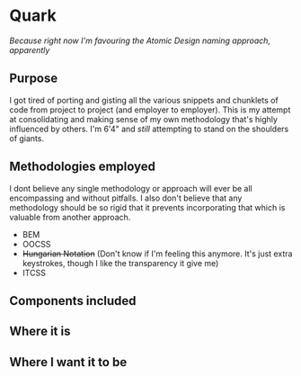 # Quark
*Because right now I'm favouring the Atomic Design naming approach, apparently*

## Purpose
I got tired of porting and gisting all the various snippets and chunklets of code from project to project (and employer to employer). This is my attempt at consolidating and making sense of my own methodology that's highly influenced by others. I'm 6'4" and *still* attempting to stand on the shoulders of giants.


## Methodologies employed
I dont believe any single methodology or approach will ever be all encompassing and without pitfalls. I also don't believe that any methodology should be so rigid that it prevents incorporating that which is valuable from another approach.

- BEM
- OOCSS
- <s>Hungarian Notation</s> (Don't know if I'm feeling this anymore. It's just extra keystrokes, though I like the transparency it give me)
- ITCSS

## Components included

## Where it is

## Where I want it to be